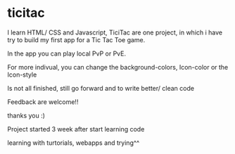 # ticitac

I learn HTML/ CSS and Javascript, TiciTac are one project, in which i have try to build my first app for a Tic Tac Toe game.

In the app you can play local PvP or PvE.

For more indivual, you can change the background-colors, Icon-color or the Icon-style

Is not all finished, still go forward and to write better/ clean code

Feedback are welcome!!

thanks you :)

Project started 3 week after start learning code

learning with turtorials, webapps and trying^^
